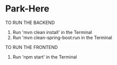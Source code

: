 # Park-Here

TO RUN THE BACKEND
1) Run 'mvn clean install' in the Terminal
2) Run 'mvn clean-spring-boot:run in the Terminal

TO RUN THE FRONTEND
1) Run 'npm start' in the Terminal
